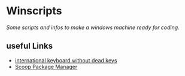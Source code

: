 # Winscripts
*Some scripts and infos to make a windows machine ready for coding.*

## useful Links
* [international keyboard without dead keys](https://github.com/thomasfaingnaert/win-us-intl-altgr/releases/download/v1.0/us-inter.zip)
* [Scoop Package Manager](https://github.com/lukesampson/scoop)